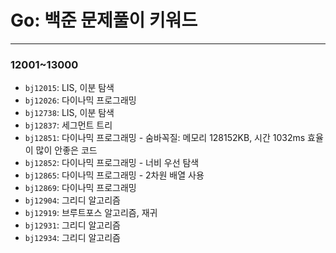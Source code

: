 # Go: 백준 문제풀이 키워드

---

### 12001~13000

- `bj12015`: LIS, 이분 탐색
- `bj12026`: 다이나믹 프로그래밍
- `bj12738`: LIS, 이분 탐색
- `bj12837`: 세그먼트 트리
- `bj12851`: 다이나믹 프로그래밍 - 숨바꼭질: 메모리 128152KB, 시간 1032ms 효율이 많이 안좋은 코드
- `bj12852`: 다이나믹 프로그래밍 - 너비 우선 탐색
- `bj12865`: 다이나믹 프로그래밍 - 2차원 배열 사용
- `bj12869`: 다이나믹 프로그래밍
- `bj12904`: 그리디 알고리즘
- `bj12919`: 브루트포스 알고리즘, 재귀
- `bj12931`: 그리디 알고리즘
- `bj12934`: 그리디 알고리즘

